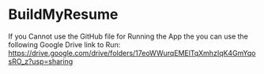 # BuildMyResume
If you Cannot use the GitHub file for Running the App the you can use the following Google Drive link to Run: https://drive.google.com/drive/folders/17eoWWurqEMElTqXmhzIqK4GmYqosRO_z?usp=sharing
